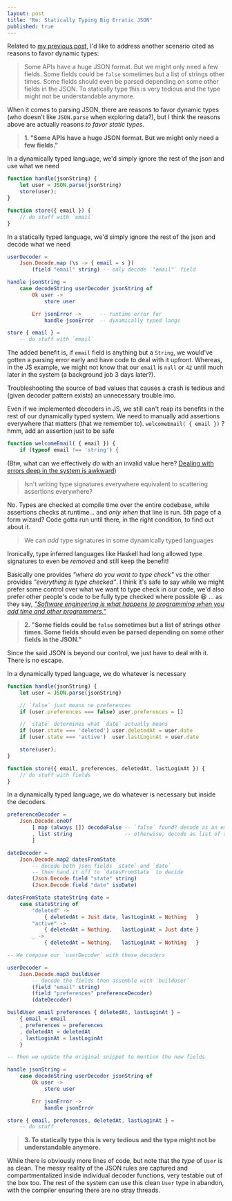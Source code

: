 ```yaml
---
layout: post
title: "Re: Statically Typing Big Erratic JSON"
published: true
---
```

Related to [my previous post](/weblog/2022/03/regarding-the-user-wizard-scenario.html), I'd like to address another scenario cited as reasons to favor dynamic types:

> Some APIs have a huge JSON format. But we might only need a few fields. Some fields could be `false` sometimes but a list of strings other times. Some fields should even be parsed depending on some other fields in the JSON. To statically type this is very tedious and the type might not be understandable anymore.

When it comes to parsing JSON, there are reasons to favor dynamic types (who doesn't like `JSON.parse` when exploring data?), but I think the reasons above are actually reasons _to favor static types_.

> **1. "Some APIs have a huge JSON format. But we might only need a few fields."**

In a dynamically typed language, we'd simply ignore the rest of the json and use what we need

```js
function handle(jsonString) {
    let user = JSON.parse(jsonString)
    store(user);
}

function store({ email }) {
    // do stuff with `email`
}
```

In a statically typed language, we'd simply ignore the rest of the json and decode what we need

```elm
userDecoder =
    Json.Decode.map (\s -> { email = s })
        (field "email" string) -- only decode `"email"` field

handle jsonString =
    case decodeString userDecoder jsonString of
        Ok user ->
            store user

        Err jsonError ->      -- runtime error for
            handle jsonError  -- dynamically typed langs

store { email } =
    -- do stuff with `email`
```

The added benefit is, if `email` field is anything but a `String`, we would've gotten a parsing error early and have code to deal with it upfront. Whereas, in the JS example, we might not know that our `email` is `null` or `42` until much later in the system (a background job 3 days later?).

Troubleshooting the source of bad values that causes a crash is tedious and (given decoder pattern exists) an unnecessary trouble imo.

Even if we implemented decoders in JS, we still can't reap its benefits in the rest of our dynamically typed system. We need to manually add assertions everywhere that matters (that we remember to). `welcomeEmail( { email })` ? hmm, add an assertion just to be safe

```js
function welcomeEmail( { email }) {
    if (typeof email !== 'string') {
```

(Btw, what can we effectively _do_ with an invalid value here? [Dealing with errors deep in the system is awkward](/weblog/2021/05/awkward-error-handling-is-a-smell.html))

> Isn't writing type signatures everywhere equivalent to scattering assertions everywhere?

No. Types are checked at compile time over the entire codebase, while assertions checks at runtime... and _only when_ that line is run. 5th page of a form wizard? Code gotta run until there, in the right condition, to find out about it.

> We can _add_ type signatures in some dynamically typed languages

Ironically, type inferred languages like Haskell had long allowed type signatures to even be _removed_ and still keep the benefit!

Basically one provides _"where do you want to type check"_ vs the other provides _"everything is type checked"_. I think it's safe to say while we might prefer some control over what we want to type check in our code, we'd also prefer other people's code to be fully type checked where possible 😆 ... as they say, _["Software engineering is what happens to programming when you add time and other programmers."](https://research.swtch.com/vgo-eng)_

> **2. "Some fields could be `false` sometimes but a list of strings other times. Some fields should even be parsed depending on some other fields in the JSON."**

Since the said JSON is beyond our control, we just have to deal with it. There is no escape.

In a dynamically typed language, we do whatever is necessary

```js
function handle(jsonString) {
    let user = JSON.parse(jsonString)

    // `false` just means no preferences
    if (user.preferences === false) user.preferences = []

    // `state` determines what `date` actually means
    if (user.state === 'deleted') user.deletedAt = user.date
    if (user.state === 'active')  user.lastLoginAt = user.date

    store(user);
}

function store({ email, preferences, deletedAt, lastLoginAt }) {
    // do stuff with fields
}
```

In a dynamically typed language, we do whatever is necessary but inside the decoders.

```elm
preferenceDecoder =
    Json.Decode.oneOf
        [ map (always []) decodeFalse -- `false` found? decode as an empty list []
        , list string                 -- otherwise, decode as list of string
        ]

dateDecoder =
    Json.Decode.map2 datesFromState
        -- decode both json fields `state` and `date`
        -- then hand it off to `datesFromState` to decide
        (Json.Decode.field "state" string)
        (Json.Decode.field "date" isoDate)

datesFromState stateString date =
    case stateString of
        "deleted" ->
            { deletedAt = Just date, lastLoginAt = Nothing   }
        "active" ->
            { deletedAt = Nothing,   lastLoginAt = Just date }
        _ ->
            { deletedAt = Nothing,   lastLoginAt = Nothing   }

-- We compose our `userDecoder` with these decoders

userDecoder =
    Json.Decode.map3 buildUser
        -- decode the fields then assemble with `buildUser`
        (field "email" string)
        (field "preferences" preferenceDecoder)
        (dateDecoder)

buildUser email preferences { deletedAt, lastLoginAt } =
    { email = email
    , preferences = preferences
    , deletedAt = deletedAt
    , lastLoginAt = lastLoginAt
    }

-- Then we update the original snippet to mention the new fields

handle jsonString =
    case decodeString userDecoder jsonString of
        Ok user ->
            store user

        Err jsonError ->
            handle jsonError

store { email, preferences, deletedAt, lastLoginAt } =
    -- do stuff
```

> **3. To statically type this is very tedious and the type might not be understandable anymore.**

While there is obviously more lines of code, but note that the _type_ of `User` is as clean. The messy reality of the JSON rules are captured and compartmentalized inside individual decoder functions, very testable out of the box too. The rest of the system can use this clean `User` type in abandon, with the compiler ensuring there are no stray threads.
